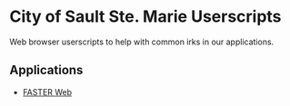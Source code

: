 # City of Sault Ste. Marie Userscripts

Web browser userscripts to help with common irks in our applications.

## Applications

- [FASTER Web](./fasterWeb/README.md)

